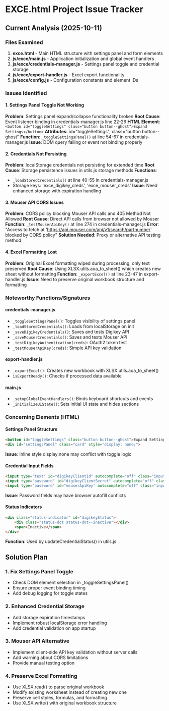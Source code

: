 # EXCE.html Project Issue Tracker

## Current Analysis (2025-10-11)

### Files Examined
1. **exce.html** - Main HTML structure with settings panel and form elements
2. **js/exce/main.js** - Application initialization and global event handlers  
3. **js/exce/credentials-manager.js** - Settings panel toggle and credential storage
4. **js/exce/export-handler.js** - Excel export functionality
5. **js/exce/config.js** - Configuration constants and element IDs

### Issues Identified

#### 1. Settings Panel Toggle Not Working
**Problem**: Settings panel expand/collapse functionality broken
**Root Cause**: Event listener binding in credentials-manager.js line 22-26
**HTML Element**: `<button id="toggleSettings" class="button button--ghost">Expand Settings</button>`
**Attributes**: id="toggleSettings", class="button button--ghost"
**Function**: `_toggleSettingsPanel()` at line 54-67 in credentials-manager.js
**Issue**: DOM query failing or event not binding properly

#### 2. Credentials Not Persisting 
**Problem**: localStorage credentials not persisting for extended time
**Root Cause**: Storage persistence issues in utils.js storage methods
**Functions**: 
- `_loadStoredCredentials()` at line 40-55 in credentials-manager.js
- Storage keys: 'exce_digikey_creds', 'exce_mouser_creds'
**Issue**: Need enhanced storage with expiration handling

#### 3. Mouser API CORS Issues
**Problem**: CORS policy blocking Mouser API calls and 405 Method Not Allowed
**Root Cause**: Direct API calls from browser not allowed by Mouser
**Function**: `_testMouserApiKey()` at line 274 in credentials-manager.js
**Error**: "Access to fetch at 'https://api.mouser.com/api/v1/search/partnumber' blocked by CORS policy"
**Solution Needed**: Proxy or alternative API testing method

#### 4. Excel Formatting Lost
**Problem**: Original Excel formatting wiped during processing, only text preserved
**Root Cause**: Using XLSX.utils.aoa_to_sheet() which creates new sheet without formatting
**Function**: `_exportExcel()` at line 23-47 in export-handler.js
**Issue**: Need to preserve original workbook structure and formatting

### Noteworthy Functions/Signatures

#### credentials-manager.js
- `_toggleSettingsPanel()`: Toggles visibility of settings panel
- `_loadStoredCredentials()`: Loads from localStorage on init
- `_saveDigikeyCredentials()`: Saves and tests Digikey API
- `_saveMouserCredentials()`: Saves and tests Mouser API  
- `_testDigikeyAuthentication(creds)`: OAuth2 token test
- `_testMouserApiKey(creds)`: Simple API key validation

#### export-handler.js
- `_exportExcel()`: Creates new workbook with XLSX.utils.aoa_to_sheet()
- `isExportReady()`: Checks if processed data available

#### main.js
- `_setupGlobalEventHandlers()`: Binds keyboard shortcuts and events
- `_initializeUIState()`: Sets initial UI state and hides sections

### Concerning Elements (HTML)

#### Settings Panel Structure
```html
<button id="toggleSettings" class="button button--ghost">Expand Settings</button>
<div id="settingsPanel" class="card" style="display: none;">
```
**Issue**: Inline style display:none may conflict with toggle logic

#### Credential Input Fields  
```html
<input type="text" id="digikeyClientId" autocomplete="off" class="input">
<input type="password" id="digikeyClientSecret" autocomplete="off" class="input">
<input type="password" id="mouserApiKey" autocomplete="off" class="input">
```
**Issue**: Password fields may have browser autofill conflicts

#### Status Indicators
```html
<div class="status-indicator" id="digikeyStatus">
    <div class="status-dot status-dot--inactive"></div>
    <span>Inactive</span>
</div>
```
**Function**: Used by updateCredentialStatus() in utils.js

## Solution Plan

### 1. Fix Settings Panel Toggle
- Check DOM element selection in _toggleSettingsPanel()
- Ensure proper event binding timing
- Add debug logging for toggle states

### 2. Enhanced Credential Storage  
- Add storage expiration timestamps
- Implement robust localStorage error handling
- Add credential validation on app startup

### 3. Mouser API Alternative
- Implement client-side API key validation without server calls
- Add warning about CORS limitations
- Provide manual testing option

### 4. Preserve Excel Formatting
- Use XLSX.read() to parse original workbook
- Modify existing worksheet instead of creating new one
- Preserve cell styles, formulas, and formatting
- Use XLSX.write() with original workbook structure
